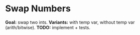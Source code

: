 # Swap Numbers

**Goal:** swap two ints.
**Variants:** with temp var, without temp var (arith/bitwise).
**TODO:** implement + tests.
